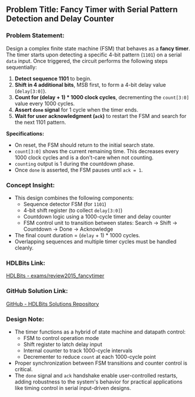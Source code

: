 ## Problem Title: Fancy Timer with Serial Pattern Detection and Delay Counter  
### Problem Statement:  
Design a complex finite state machine (FSM) that behaves as a **fancy timer**. The timer starts upon detecting a specific 4-bit pattern (`1101`) on a serial `data` input. Once triggered, the circuit performs the following steps sequentially:

1. **Detect sequence 1101** to begin.
2. **Shift in 4 additional bits**, MSB first, to form a 4-bit delay value (`delay[3:0]`).
3. **Count for (delay + 1) * 1000 clock cycles**, decrementing the `count[3:0]` value every 1000 cycles.
4. **Assert `done` signal** for 1 cycle when the timer ends.
5. **Wait for user acknowledgment (`ack`)** to restart the FSM and search for the next 1101 pattern.

**Specifications:**
- On reset, the FSM should return to the initial search state.
- `count[3:0]` shows the current remaining time. This decreases every 1000 clock cycles and is a don't-care when not counting.
- `counting` output is 1 during the countdown phase.
- Once `done` is asserted, the FSM pauses until `ack = 1`.

### Concept Insight:
- This design combines the following components:
  - Sequence detector FSM (for `1101`)
  - 4-bit shift register (to collect `delay[3:0]`)
  - Countdown logic using a 1000-cycle timer and delay counter
  - FSM control unit to transition between states: Search → Shift → Countdown → Done → Acknowledge
- The final count duration = (`delay` + 1) * 1000 cycles.
- Overlapping sequences and multiple timer cycles must be handled cleanly.

### HDLBits Link:  
[HDLBits - exams/review2015_fancytimer](https://hdlbits.01xz.net/wiki/Exams/review2015_fancytimer)

### GitHub Solution Link:  
[GitHub - HDLBits Solutions Repository](https://github.com/eswardi/HDLBits_Solutions/blob/main/FSM/exams_review2015_fancytimer.v)

### Design Note:
- The timer functions as a hybrid of state machine and datapath control:
  - FSM to control operation mode
  - Shift register to latch delay input
  - Internal counter to track 1000-cycle intervals
  - Decrementer to reduce `count` at each 1000-cycle point
- Proper synchronization between FSM transitions and counter control is critical.
- The `done` signal and `ack` handshake enable user-controlled restarts, adding robustness to the system's behavior for practical applications like timing control in serial input-driven designs.
